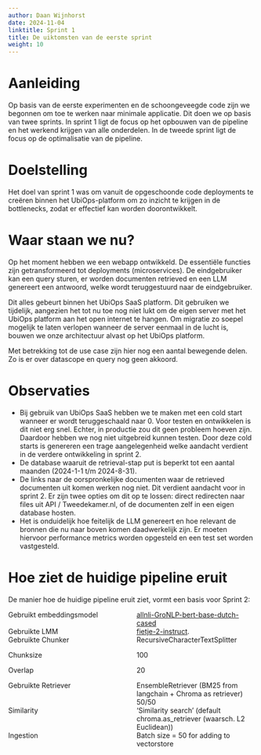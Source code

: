 ```yaml
---
author: Daan Wijnhorst
date: 2024-11-04
linktitle: Sprint 1
title: De uiktomsten van de eerste sprint
weight: 10
---
```


# Aanleiding
Op basis van de eerste experimenten en de schoongeveegde code zijn we begonnen om toe te werken naar minimale applicatie. Dit doen we op basis van twee sprints. 
In sprint 1 ligt de focus op het opbouwen van de pipeline en het werkend krijgen van alle onderdelen. In de tweede sprint ligt de focus op de optimalisatie van de pipeline.

# Doelstelling
Het doel van sprint 1 was om vanuit de opgeschoonde code deployments te creëren binnen het UbiOps-platform om zo inzicht te krijgen in de bottlenecks, zodat er effectief kan worden doorontwikkelt. 

# Waar staan we nu?
Op het moment hebben we een webapp ontwikkeld. De essentiële functies zijn getransformeerd tot deployments (microservices). De eindgebruiker kan een query sturen, er worden documenten retrieved en een LLM genereert een antwoord, welke wordt teruggestuurd naar de eindgebruiker.

Dit alles gebeurt binnen het UbiOps SaaS platform. Dit gebruiken we tijdelijk, aangezien het tot nu toe nog niet lukt om de eigen server met het UbiOps platform aan het open internet te hangen.
Om migratie zo soepel mogelijk te laten verlopen wanneer de server eenmaal in de lucht is, bouwen we onze architectuur alvast op het UbiOps platform.

Met betrekking tot de use case zijn hier nog een aantal bewegende delen. Zo is er over datascope en query nog geen akkoord.

# Observaties

- Bij gebruik van UbiOps SaaS hebben we te maken met een cold start wanneer er wordt teruggeschaald naar 0. Voor testen en ontwikkelen is dit niet erg snel. Echter, in productie zou dit geen probleem hoeven zijn. Daardoor hebben we nog niet uitgebreid kunnen testen. Door deze cold starts is genereren een trage aangelegenheid welke aandacht verdient in de verdere ontwikkeling in sprint 2.
- De database waaruit de retrieval-stap put is beperkt tot een aantal maanden (2024-1-1 t/m 2024-8-31).
- De links naar de oorspronkelijke documenten waar de retrieved documenten uit komen werken nog niet. Dit verdient aandacht voor in sprint 2. Er zijn twee opties om dit op te lossen: direct redirecten naar files uit API / Tweedekamer.nl, of de documenten zelf in een eigen database hosten.
- Het is onduidelijk hoe feitelijk de LLM genereert en hoe relevant de bronnen die nu naar boven komen daadwerkelijk zijn. Er moeten hiervoor performance metrics worden opgesteld en een test set worden vastgesteld.

# Hoe ziet de huidige pipeline eruit
De manier hoe de huidige pipeline eruit ziet, vormt een basis voor Sprint 2:

<div style="display: flex; gap: 20px;">
  <div style="flex: 1;"> 
  Gebruikt embeddingsmodel
  </div>
  <div style="flex: 1;">
    <a href="https://huggingface.co/textgain/allnli-GroNLP-bert-base-dutch-cased">allnli-GroNLP-bert-base-dutch-cased</a>
  </div>
  </div>

<div style="display: flex; gap: 20px;">
  <div style="flex: 1;"> 
  Gebruikte LMM
  </div>
  <div style="flex: 1;">
    <a href="https://huggingface.co/BramVanroy/fietje-2-instruct">fietje-2-instruct</a>.
  </div>
  </div>

<div style="display: flex; gap: 20px;">
  <div style="flex: 1;"> 
  Gebruikte Chunker

  Chunksize

  Overlap
  </div>
  <div style="flex: 1;">
  RecursiveCharacterTextSplitter

  100

  20
  </div>
  </div>

<div style="display: flex; gap: 20px;">
  <div style="flex: 1;"> 
  Gebruikte Retriever
  </div>
  <div style="flex: 1;">
  EnsembleRetriever (BM25 from langchain + Chroma as retriever) 50/50
  </div>
  </div>

<div style="display: flex; gap: 20px;">
  <div style="flex: 1;"> 
  Similarity
  </div>
  <div style="flex: 1;">
  ‘Similarity search’ (default chroma.as_retriever (waarsch. L2 Euclidean))
  </div>
  </div>

<div style="display: flex; gap: 20px;">
  <div style="flex: 1;"> 
  Ingestion
  </div>
  <div style="flex: 1;">
  Batch size = 50 for adding to vectorstore
  </div>
  </div>

